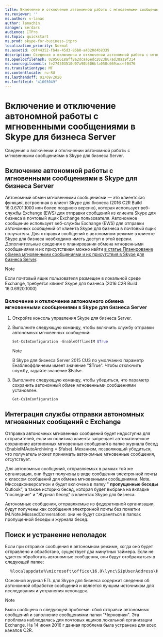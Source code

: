 ```yaml
---
title: Включение и отключение автономной работы с мгновенными сообщениями в Skype для бизнеса Server
ms.reviewer: ''
ms.author: v-lanac
author: lanachin
manager: serdars
audience: ITPro
ms.topic: quickstart
ms.prod: skype-for-business-itpro
localization_priority: Normal
ms.assetid: c0f44352-fb4a-45d3-85b0-a4320d4b8339
description: Сведения о включении и отключении автономной работы с мгновенными сообщениями в Skype для бизнеса Server.
ms.openlocfilehash: 02056618aff8a2dcaa6edc2023b67ad38aa9f314
ms.sourcegitcommit: fe274303510d07a90b506bfa050c669accef0476
ms.translationtype: MT
ms.contentlocale: ru-RU
ms.lasthandoff: 01/09/2020
ms.locfileid: "41003049"
---
```

# <a name="enable-or-disable-offline-instant-messaging-im-in-skype-for-business-server"></a>Включение и отключение автономной работы с мгновенными сообщениями в Skype для бизнеса Server
 
Сведения о включении и отключении автономной работы с мгновенными сообщениями в Skype для бизнеса Server.
  
## <a name="enable-offline-instant-messaging-im-in-skype-for-business-server"></a>Включение автономной работы с мгновенными сообщениями в Skype для бизнеса Server

Автономный обмен мгновенными сообщениями — это клиентская функция, встроенная в клиент Skype для бизнеса (2016 C2R Build 16.0.6701.1000 или более позднюю версию), которая использует веб-службы Exchange (EWS) для отправки сообщений из клиента Skype для бизнеса в почтовый ящик Exchange пользователя. Автономное сообщение использует веб-службы Exchange (EWS) для отправки автономных сообщений от клиента Skype для бизнеса в почтовый ящик получателя. Для отправки сообщений в автономном режиме в клиенте Skype для бизнеса необходимо иметь доступ к этой версии. Дополнительные сведения о планировании обмена мгновенными сообщениями и их присутствием можно найти [в статье Планирование обмена мгновенными сообщениями и их присутствия в Skype для бизнеса Server](../../plan-your-deployment/instant-messaging-and-presence.md).
  
> [!NOTE]
> Если почтовый ящик пользователя размещен в локальной среде Exchange, требуется клиент Skype для бизнеса (2016 C2R Build 16.0.6920.1000) 
  
### <a name="to-enable-or-disable-offline-im-in-skype-for-business-server"></a>Включение и отключение автономного обмена мгновенными сообщениями в Skype для бизнеса Server

1. Откройте консоль управления Skype для бизнеса Server.
    
2. Выполните следующую команду, чтобы включить службу отправки автономных мгновенных сообщений:
    
   ```powershell
   Set-CsImConfiguration -EnableOfflineIM $True
   ```

    > [!NOTE]
    > В Skype для бизнеса Server 2015 CU3 по умолчанию параметр Енаблеоффлинеим имеет значение "$True". Чтобы отключить службу, задайте значение $False. 
  
3. Выполните следующую команду, чтобы убедиться, что параметр сохранить автономный обмен мгновенными сообщениями установлен.
    
   ```powershell
   Get-CsImConfiguration
   ```

## <a name="offline-im-integration-with-exchange"></a>Интеграция службы отправки автономных мгновенных сообщений с Exchange

Отправка автономных мгновенных сообщений будет недоступна для отправителей, если их политика клиента запрещает автоматическое сохранение автономных мгновенных сообщений в папке журнала бесед (EnableIMAutoArchiving = $false). Механизм, позволяющий убедиться, что получатель может принимать автономные мгновенные сообщения, отсутствует.
  
Для автономных сообщений, отправляемых в рамках той же организации, они будут получены в виде сообщения электронной почты с классом сообщений для обмена мгновенными сообщениями. Note. Мисседконверсатион и будет включена в папку " **пропущенные беседы** Outlook", а также историю бесед, которая будет выбрана на вкладке "последние" и "Журнал бесед" в клиентах Skype для бизнеса.
  
Автономные сообщения, отправляемые из федеративной организации, будут получены как сообщения электронной почты без пометки IM.Note.MisssedConversation: они не будут сохраняться в папках пропущенной беседы и журнала бесед. 
  
## <a name="troubleshooting"></a>Поиск и устранение неполадок

Если при отправке сообщения в автономном режиме, когда оно будет отправлено и обработано, существует два минутных таймера. Если не удается обработать автономные сообщения, они будут отображаться в следующей папке: 
  
  <pre>  %localappdata%\microsoft\office\16.0\lync\SipUserAddress\History Spooler   </pre>

Основной журнал ETL для Skype для бизнеса содержит сведения об автономной обработке сообщений и является лучшим источником для исследования и устранения неполадок. 
  
> [!NOTE]
> Было сообщено о следующей проблеме: сбой отправки автономных сообщений и заполнение сообщениями папки "Черновики". Эта проблема наблюдалась для почтовых ящиков локальной организации Exchange. На 14 июня 2016 г данная проблема была устранена для всех каналов C2R.   
